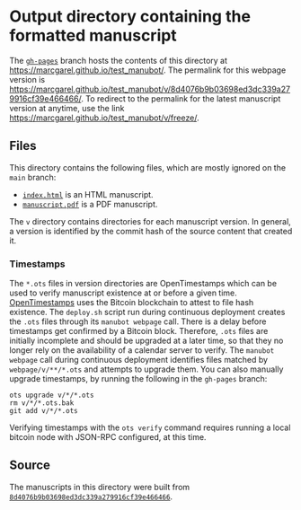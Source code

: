 # Output directory containing the formatted manuscript

The [`gh-pages`](https://github.com/marcgarel/test_manubot/tree/gh-pages) branch hosts the contents of this directory at <https://marcgarel.github.io/test_manubot/>.
The permalink for this webpage version is <https://marcgarel.github.io/test_manubot/v/8d4076b9b03698ed3dc339a279916cf39e466466/>.
To redirect to the permalink for the latest manuscript version at anytime, use the link <https://marcgarel.github.io/test_manubot/v/freeze/>.

## Files

This directory contains the following files, which are mostly ignored on the `main` branch:

+ [`index.html`](index.html) is an HTML manuscript.
+ [`manuscript.pdf`](manuscript.pdf) is a PDF manuscript.

The `v` directory contains directories for each manuscript version.
In general, a version is identified by the commit hash of the source content that created it.

### Timestamps

The `*.ots` files in version directories are OpenTimestamps which can be used to verify manuscript existence at or before a given time.
[OpenTimestamps](https://opentimestamps.org/) uses the Bitcoin blockchain to attest to file hash existence.
The `deploy.sh` script run during continuous deployment creates the `.ots` files through its `manubot webpage` call.
There is a delay before timestamps get confirmed by a Bitcoin block.
Therefore, `.ots` files are initially incomplete and should be upgraded at a later time, so that they no longer rely on the availability of a calendar server to verify.
The `manubot webpage` call during continuous deployment identifies files matched by `webpage/v/**/*.ots` and attempts to upgrade them.
You can also manually upgrade timestamps, by running the following in the `gh-pages` branch:

```shell
ots upgrade v/*/*.ots
rm v/*/*.ots.bak
git add v/*/*.ots
```

Verifying timestamps with the `ots verify` command requires running a local bitcoin node with JSON-RPC configured, at this time.

## Source

The manuscripts in this directory were built from
[`8d4076b9b03698ed3dc339a279916cf39e466466`](https://github.com/marcgarel/test_manubot/commit/8d4076b9b03698ed3dc339a279916cf39e466466).
